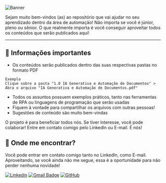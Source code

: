 ![Banner](https://github.com/user-attachments/assets/a0547e38-f355-43f3-baa3-3dcae5eafe36)

Sejam muito bem-vindos (as) ao repositório que vai ajudar no seu aprendizado dentro da área de automação! Não importa se você é júnior, pleno ou sênior. O que realmente importa é você conseguir aproveitar todos os conteúdos que serão publicados aqui!

---

## 🦾 Informações importantes

* Os conteúdos serão publicados dentro das suas respectivas pastas no formato PDF

```
Exemplo
Clique sobre a pasta "1.0 IA Generativa e Automação de Documentos" >  Abra o arquivo "IA Generativa e Automação de Documentos.pdf"
```

* Todos os assuntos possuem exemplos práticos, tanto nas ferramentas de RPA ou linguagens de programação que serão usadas
* Fiquem à vontade para compartilhar os arquivos com outras pessoas!
* Sugestões de conteúdo são muito bem-vindas

O projeto é para beneficiar todos nós. Se tiver interesse, você pode colaborar! Entre em contato comigo pelo Linkedln ou E-mail. É nós!

## 🤟 Onde me encontrar?

Você pode entrar em contato comigo tanto no Linkedln, como E-mail. Aproveitando, se você ainda não me segue, essa é a oportunidade para não perder nenhuma novidade!

[![Linkedin](https://img.shields.io/badge/-LINKEDLN-blue?style=flat-square&logo=Linkedin&logoColor=white&link=https://www.linkedin.com/in/martha-beatriz/)](https://www.linkedin.com/in/martha-beatriz/)
[![Gmail Badge](https://img.shields.io/badge/EMAIL-006bed?style=flat-square&logo=Gmail&logoColor=white&link=mailto:marthabeatrizsiq@gmail.com)](mailto:marthabeatrizsiq@gmail.com)
[![GitHub](https://img.shields.io/github/followers/marthabea?label=follow&style=social)](https://github.com/marthabea)
